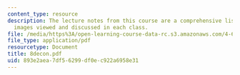 ```yaml
---
content_type: resource
description: The lecture notes from this course are a comprehensive listing of the
  images viewed and discussed in each class.
file: /media/https%3A/open-learning-course-data-rc.s3.amazonaws.com/4-665-contemporary-architecture-and-critical-debate-spring-2002/893e2aea7df56299df0ec922a6958e31_8decon.pdf
file_type: application/pdf
resourcetype: Document
title: 8decon.pdf
uid: 893e2aea-7df5-6299-df0e-c922a6958e31
---
```

